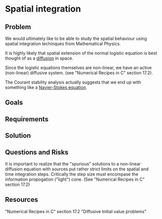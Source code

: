 # Spatial integration

## Problem

We would ultimately like to be able to study the spatial behaviour using 
spatial integration techinques from Mathematical Physics. 

It is highly likely that spatial extension of the normal logistic 
equation is best thought of as a 
[diffusion](https://en.wikipedia.org/wiki/Diffusion_equation) in space.

Since the logistic equations themselves are non-linear, we have an active 
(non-linear) diffusive system. (see "Numerical Recipes in C" section 
17.2).

The Courant stability analysis actually suggests that we end up with 
something like a [Navier-Stokes 
equation](https://en.wikipedia.org/wiki/Navier%E2%80%93Stokes_equations).

## Goals

## Requirements

## Solution

## Questions and Risks

It is important to realize that the "spurious" solutions to a non-linear 
diffusion equation with sources put rather strict limits on the spatial 
and time integration steps.  Critically the step size must encompase the 
information propogation ("light") cone. (See "Numerical Recipes in C" 
section 17.2)

## Resources

"Numerical Recipes in C" section 17.2 "Diffusive Initial value problems"
